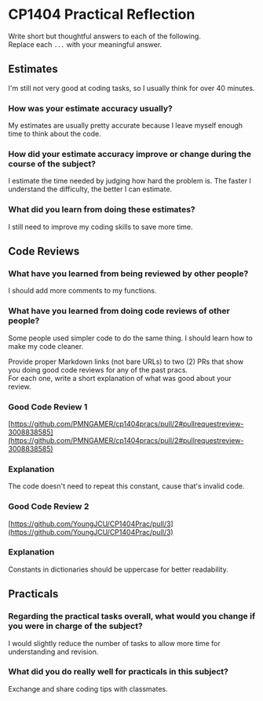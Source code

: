 # CP1404 Practical Reflection

Write short but thoughtful answers to each of the following.  
Replace each `...` with your meaningful answer.

## Estimates

I'm still not very good at coding tasks, so I usually think for over 40
minutes.

### How was your estimate accuracy usually?

My estimates are usually pretty accurate because I leave myself enough
time to think about the code.

### How did your estimate accuracy improve or change during the course of the subject?

I estimate the time needed by judging how hard the problem is. The faster
I understand the difficulty, the better I can estimate.

### What did you learn from doing these estimates?

I still need to improve my coding skills to save more time.

## Code Reviews

### What have you learned from being reviewed by other people?

I should add more comments to my functions.

### What have you learned from doing code reviews of other people?

Some people used simpler code to do the same thing. I should learn how
to make my code cleaner.

Provide proper Markdown links (not bare URLs) to two (2) PRs that show you doing good code reviews for any of the past
pracs.  
For each one, write a short explanation of what was good about your review.

### Good Code Review 1

[https://github.com/PMNGAMER/cp1404pracs/pull/2#pullrequestreview-3008838585](https://github.com/PMNGAMER/cp1404pracs/pull/2#pullrequestreview-3008838585)

### Explanation

The code doesn't need to repeat this constant, cause that's invalid code.

### Good Code Review 2

[https://github.com/YoungJCU/CP1404Prac/pull/3](https://github.com/YoungJCU/CP1404Prac/pull/3)

### Explanation

Constants in dictionaries should be uppercase for better readability.

## Practicals

### Regarding the **practical tasks** overall, what would you change if you were in charge of the subject?

I would slightly reduce the number of tasks to allow more time for
understanding and revision.

### What did you do really well for practicals in this subject?

Exchange and share coding tips with classmates.
